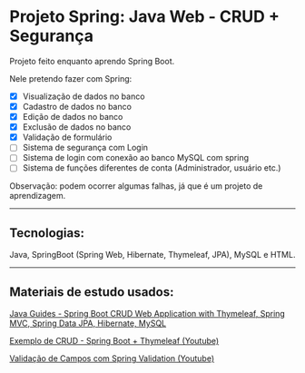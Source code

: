 # Projeto Spring: Java Web - CRUD + Segurança

Projeto feito enquanto aprendo Spring Boot.

Nele pretendo fazer com Spring:
- [x] Visualização de dados no banco
- [x] Cadastro de dados no banco
- [x] Edição de dados no banco
- [x] Exclusão de dados no banco
- [x] Validação de formulário
- [ ] Sistema de segurança com Login
- [ ] Sistema de login com conexão ao banco MySQL com spring
- [ ] Sistema de funções diferentes de conta (Administrador, usuário etc.)

Observação: podem ocorrer algumas falhas, já que é um projeto de aprendizagem.

***

## Tecnologias: 

Java, SpringBoot (Spring Web, Hibernate, Thymeleaf, JPA), MySQL e HTML.

***

## Materiais de estudo usados:

[Java Guides - Spring Boot CRUD Web Application with Thymeleaf, Spring MVC, Spring Data JPA, Hibernate, MySQL](https://www.javaguides.net/2020/05/spring-boot-crud-web-application-with-thymeleaf.html)

[Exemplo de CRUD - Spring Boot + Thymeleaf (Youtube)](https://youtu.be/Mbjkccg6J1Q)

[Validação de Campos com Spring Validation (Youtube)](https://youtu.be/Cgcif9YeEhw)
